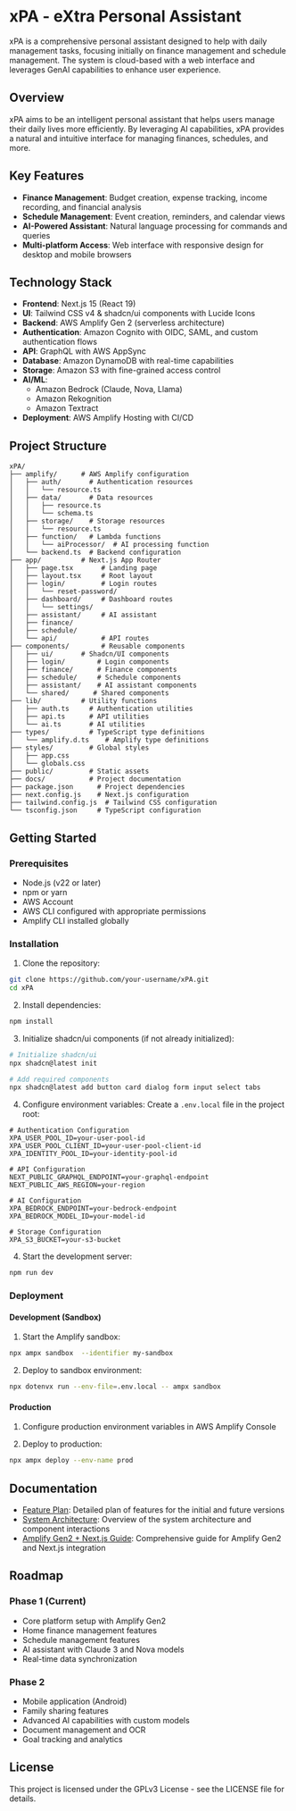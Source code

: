 # xPA - eXtra Personal Assistant

xPA is a comprehensive personal assistant designed to help with daily management tasks, focusing initially on finance management and schedule management. The system is cloud-based with a web interface and leverages GenAI capabilities to enhance user experience.

## Overview

xPA aims to be an intelligent personal assistant that helps users manage their daily lives more efficiently. By leveraging AI capabilities, xPA provides a natural and intuitive interface for managing finances, schedules, and more.

## Key Features

- **Finance Management**: Budget creation, expense tracking, income recording, and financial analysis
- **Schedule Management**: Event creation, reminders, and calendar views
- **AI-Powered Assistant**: Natural language processing for commands and queries
- **Multi-platform Access**: Web interface with responsive design for desktop and mobile browsers

## Technology Stack

- **Frontend**: Next.js 15 (React 19) 
- **UI**: Tailwind CSS v4 & shadcn/ui components with Lucide Icons
- **Backend**: AWS Amplify Gen 2 (serverless architecture)
- **Authentication**: Amazon Cognito with OIDC, SAML, and custom authentication flows
- **API**: GraphQL with AWS AppSync
- **Database**: Amazon DynamoDB with real-time capabilities
- **Storage**: Amazon S3 with fine-grained access control
- **AI/ML**: 
  - Amazon Bedrock (Claude, Nova, Llama)
  - Amazon Rekognition
  - Amazon Textract
- **Deployment**: AWS Amplify Hosting with CI/CD

## Project Structure

```
xPA/
├── amplify/      # AWS Amplify configuration
│   ├── auth/       # Authentication resources
│   │   └── resource.ts
│   ├── data/       # Data resources
│   │   ├── resource.ts
│   │   └── schema.ts
│   ├── storage/    # Storage resources
│   │   └── resource.ts
│   ├── function/   # Lambda functions
│   │   └── aiProcessor/  # AI processing function
│   └── backend.ts  # Backend configuration
├── app/          # Next.js App Router
│   ├── page.tsx       # Landing page
│   ├── layout.tsx     # Root layout
│   ├── login/         # Login routes
│   │   └── reset-password/
│   ├── dashboard/     # Dashboard routes
│   │   └── settings/
│   ├── assistant/     # AI assistant
│   ├── finance/
│   ├── schedule/
│   └── api/           # API routes
├── components/        # Reusable components
│   ├── ui/       # Shadcn/UI components
│   ├── login/        # Login components
│   ├── finance/      # Finance components
│   ├── schedule/     # Schedule components
│   ├── assistant/    # AI assistant components
│   └── shared/      # Shared components
├── lib/          # Utility functions
│   ├── auth.ts     # Authentication utilities
│   ├── api.ts      # API utilities
│   └── ai.ts       # AI utilities
├── types/          # TypeScript type definitions
│   └── amplify.d.ts    # Amplify type definitions
├── styles/         # Global styles
│   ├── app.css
│   └── globals.css
├── public/         # Static assets
├── docs/           # Project documentation
├── package.json      # Project dependencies
├── next.config.js    # Next.js configuration
├── tailwind.config.js  # Tailwind CSS configuration
└── tsconfig.json     # TypeScript configuration
```

## Getting Started

### Prerequisites

- Node.js (v22 or later)
- npm or yarn
- AWS Account
- AWS CLI configured with appropriate permissions
- Amplify CLI installed globally

### Installation

1. Clone the repository:
```bash
git clone https://github.com/your-username/xPA.git
cd xPA
```

2. Install dependencies:
```bash
npm install
```

3. Initialize shadcn/ui components (if not already initialized):
```bash
# Initialize shadcn/ui
npx shadcn@latest init

# Add required components
npx shadcn@latest add button card dialog form input select tabs
```

4. Configure environment variables:
Create a `.env.local` file in the project root:
```
# Authentication Configuration
XPA_USER_POOL_ID=your-user-pool-id
XPA_USER_POOL_CLIENT_ID=your-user-pool-client-id
XPA_IDENTITY_POOL_ID=your-identity-pool-id

# API Configuration
NEXT_PUBLIC_GRAPHQL_ENDPOINT=your-graphql-endpoint
NEXT_PUBLIC_AWS_REGION=your-region

# AI Configuration
XPA_BEDROCK_ENDPOINT=your-bedrock-endpoint
XPA_BEDROCK_MODEL_ID=your-model-id

# Storage Configuration
XPA_S3_BUCKET=your-s3-bucket
```

4. Start the development server:
```bash
npm run dev
```

### Deployment

#### Development (Sandbox)

1. Start the Amplify sandbox:
```bash
npx ampx sandbox  --identifier my-sandbox
```

2. Deploy to sandbox environment:
```bash
npx dotenvx run --env-file=.env.local -- ampx sandbox
```

#### Production

1. Configure production environment variables in AWS Amplify Console

2. Deploy to production:
```bash
npx ampx deploy --env-name prod
```

## Documentation

- [Feature Plan](docs/xPA_Feature_Plan.md): Detailed plan of features for the initial and future versions
- [System Architecture](docs/System_Architecture.md): Overview of the system architecture and component interactions
- [Amplify Gen2 + Next.js Guide](docs/amplify_gen2_nextjs_guide.md): Comprehensive guide for Amplify Gen2 and Next.js integration

## Roadmap

### Phase 1 (Current)
- Core platform setup with Amplify Gen2
- Home finance management features
- Schedule management features
- AI assistant with Claude 3 and Nova models
- Real-time data synchronization

### Phase 2
- Mobile application (Android)
- Family sharing features
- Advanced AI capabilities with custom models
- Document management and OCR
- Goal tracking and analytics

## License

This project is licensed under the GPLv3 License - see the LICENSE file for details.
